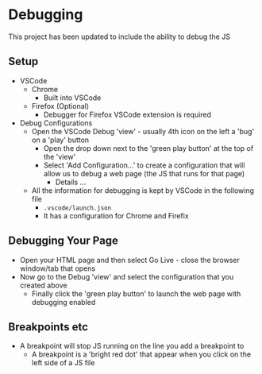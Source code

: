# Debugging

This project has been updated to include the ability to debug the JS

## Setup

- VSCode
  - Chrome
    - Built into VSCode
  - Firefox (Optional)
    - Debugger for Firefox VSCode extension is required
- Debug Configurations
  - Open the VSCode Debug 'view' - usually 4th icon on the left a 'bug' on a 'play' button
    - Open the drop down next to the 'green play button' at the top of the 'view'
    - Select 'Add Configuration...' to create a configuration that will allow us to debug a web page (the JS that runs for that page)
      - Details ...
  - All the information for debugging is kept by VSCode in the following file
    - `.vscode/launch.json`
    - It has a configuration for Chrome and Firefix

## Debugging Your Page

- Open your HTML page and then select Go Live - close the browser window/tab that opens
- Now go to the Debug 'view' and select the configuration that you created above
  - Finally click the 'green play button' to launch the web page with debugging enabled

## Breakpoints etc

- A breakpoint will stop JS running on the line you add a breakpoint to
  - A breakpoint is a 'bright red dot' that appear when you click on the left side of a JS file
